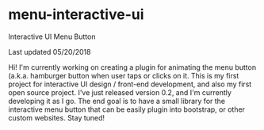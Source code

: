 # menu-interactive-ui
Interactive UI Menu Button

Last updated 05/20/2018

Hi! I'm currently working on creating a plugin for animating the menu button (a.k.a. hamburger button when user taps or clicks on it. This is my first project for interactive UI design / front-end development, and also my first open source project. I've just released version 0.2, and I'm currently developing it as I go. The end goal is to have a small library for the interactive menu button that can be easily plugin into bootstrap, or other custom websites. Stay tuned!
